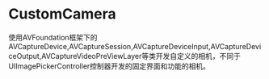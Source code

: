 # CustomCamera

使用AVFoundation框架下的AVCaptureDevice,AVCaptureSession,AVCaptureDeviceInput,AVCaptureDeviceOutput,AVCaptureVideoPreViewLayer等类开发自定义的相机，不同于UIImagePickerController控制器开发的固定界面和功能的相机。
